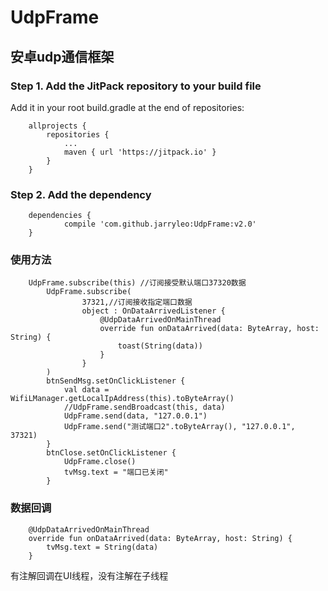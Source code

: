 # UdpFrame
## 安卓udp通信框架
### Step 1. Add the JitPack repository to your build file

Add it in your root build.gradle at the end of repositories:
```
	allprojects {
		repositories {
			...
			maven { url 'https://jitpack.io' }
		}
	}
```
### Step 2. Add the dependency
```
	dependencies {
	        compile 'com.github.jarryleo:UdpFrame:v2.0'
	}
```
### 使用方法

```
	UdpFrame.subscribe(this) //订阅接受默认端口37320数据
        UdpFrame.subscribe(
                37321,//订阅接收指定端口数据
                object : OnDataArrivedListener {
                    @UdpDataArrivedOnMainThread
                    override fun onDataArrived(data: ByteArray, host: String) {
                        toast(String(data))
                    }
                }
        )
        btnSendMsg.setOnClickListener {
            val data = WifiLManager.getLocalIpAddress(this).toByteArray()
            //UdpFrame.sendBroadcast(this, data)
            UdpFrame.send(data, "127.0.0.1")
            UdpFrame.send("测试端口2".toByteArray(), "127.0.0.1", 37321)
        }
        btnClose.setOnClickListener {
            UdpFrame.close()
            tvMsg.text = "端口已关闭"
        }
```


### 数据回调
```
    @UdpDataArrivedOnMainThread
    override fun onDataArrived(data: ByteArray, host: String) {
        tvMsg.text = String(data)
    }
```
有注解回调在UI线程，没有注解在子线程
